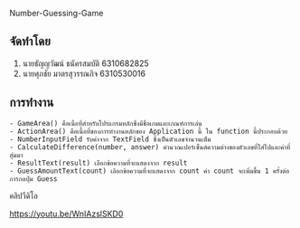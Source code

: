 Number-Guessing-Game

จัดทำโดย
---
1. นายธัญญวัฒน์ ธนัครสมบัติ 6310682825
2. นายศุภชัย มาตรสุวรรณกิจ 6310530016

การทำงาน
---
	- GameArea() คือเนื้อที่สำหรับโปรแกรมหลักซึ่งมีชื่อเกมและเกณฑ์การเล่น
	- ActionArea() คือเนื้อที่ของการทำงานหลักของ Application นี้ ใน function นี้ประกอบด้วย
	- NumberInputField รับค่าจาก TextField ซึ่งเป็นตัวเลขจำนวนเต็ม
	- CalculateDifference(number, answer) คำนวณเปอร์เซ็นต์ความต่างของตัวเลขที่ใส่ไปและค่าที่สุ่มมา
	- ResultText(result) เลือกข้อความที่จะแสดงจาก result
	- GuessAmountText(count) เลิอกข้อความที่จะแสดงจาก count ค่า count จะเพิ่มขึ้น 1 ครั้งต่อการกดปุ่ม Guess

คลิปวีดิโอ

https://youtu.be/WnIAzslSKD0
